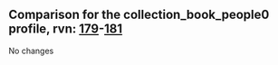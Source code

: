 ## Comparison for the collection_book_people0 profile, rvn: [179](https://github.com/PRO100KatYT/FortniteProfileRevisions/tree/main/profiles/collection_book_people0/179%20collection_book_people0.json)-[181](https://github.com/PRO100KatYT/FortniteProfileRevisions/tree/main/profiles/collection_book_people0/181%20collection_book_people0.json)

No changes
